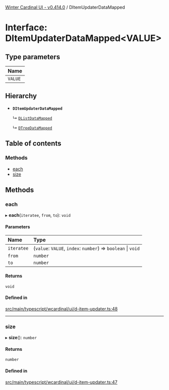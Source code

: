 [Winter Cardinal UI - v0.414.0](../index.md) / DItemUpdaterDataMapped

# Interface: DItemUpdaterDataMapped\<VALUE\>

## Type parameters

| Name |
| :------ |
| `VALUE` |

## Hierarchy

- **`DItemUpdaterDataMapped`**

  ↳ [`DListDataMapped`](DListDataMapped.md)

  ↳ [`DTreeDataMapped`](DTreeDataMapped.md)

## Table of contents

### Methods

- [each](DItemUpdaterDataMapped.md#each)
- [size](DItemUpdaterDataMapped.md#size)

## Methods

### each

▸ **each**(`iteratee`, `from`, `to`): `void`

#### Parameters

| Name | Type |
| :------ | :------ |
| `iteratee` | (`value`: `VALUE`, `index`: `number`) => `boolean` \| `void` |
| `from` | `number` |
| `to` | `number` |

#### Returns

`void`

#### Defined in

[src/main/typescript/wcardinal/ui/d-item-updater.ts:48](https://github.com/winter-cardinal/winter-cardinal-ui/blob/v0.414.0/src/main/typescript/wcardinal/ui/d-item-updater.ts#L48)

___

### size

▸ **size**(): `number`

#### Returns

`number`

#### Defined in

[src/main/typescript/wcardinal/ui/d-item-updater.ts:47](https://github.com/winter-cardinal/winter-cardinal-ui/blob/v0.414.0/src/main/typescript/wcardinal/ui/d-item-updater.ts#L47)
